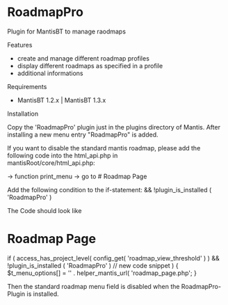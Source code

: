 # RoadmapPro

Plugin for MantisBT to manage raodmaps

Features

+ create and manage different roadmap profiles
+ display different roadmaps as specified in a profile
+ additional informations

Requirements

+ MantisBT 1.2.x | MantisBT 1.3.x

Installation

  Copy the 'RoadmapPro' plugin just in the plugins directory of Mantis. After installing a new menu entry "RoadmapPro" is added.

  If you want to disable the standard mantis roadmap, please add the following code into the html_api.php in  
  mantisRoot/core/html_api.php:  
 
  -> function print_menu -> go to # Roadmap Page  
 
  Add the following condition to the if-statement: && !plugin_is_installed ( 'RoadmapPro' )  

  The Code should look like

  # Roadmap Page
  if ( access_has_project_level( config_get( 'roadmap_view_threshold' ) ) 
       && !plugin_is_installed ( 'RoadmapPro' )  // new code snippet
     ) 
  {
     $t_menu_options[] = '' . helper_mantis_url( 'roadmap_page.php';
  }
 
  Then the standard roadmap menu field is disabled when the RoadmapPro-Plugin is installed. 
